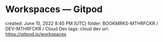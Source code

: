 # Workspaces — Gitpod

created: June 15, 2022 8:45 PM (UTC)
folder: BOOKMRKS-MTHRFCKR / DEV-MTHRFCKR / Cloud Dev
tags: cloud dev
url: https://gitpod.io/workspaces
